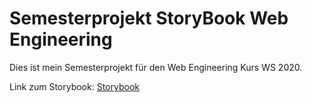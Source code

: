 # Semesterprojekt StoryBook Web Engineering

Dies ist mein Semesterprojekt für den Web Engineering Kurs WS 2020.

Link zum Storybook: [Storybook](https://inilarsion.github.io/storybookSemesterprojekt/storybook-static/?path=/story/frontpage--indexpage)
